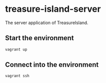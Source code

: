 # treasure-island-server

The server application of TreasureIsland.

## Start the environment

```sh
vagrant up
```

## Connect into the environment

```sh
vagrant ssh
```
